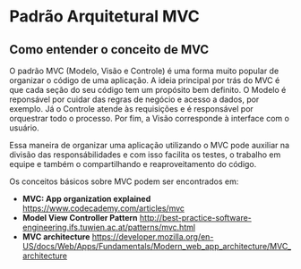 # Padrão Arquitetural MVC


## Como entender o conceito de MVC


O padrão MVC (Modelo, Visão e Controle) é uma forma muito popular de organizar o código de uma aplicação. A ideia principal por trás do MVC é que cada seção do seu código tem um propósito bem definito. O Modelo é reponsável por cuidar das regras de negócio e acesso a dados, por exemplo. Já o Controle atende às requisições e é responsável por orquestrar todo o processo. Por fim, a Visão corresponde à interface com o usuário.

Essa maneira de organizar uma aplicação utilizando o MVC pode auxiliar na divisão das responsábilidades e com isso facilita os testes, o trabalho em equipe e também o compartilhando e reaproveitamento do código.

Os conceitos básicos sobre MVC podem ser encontrados em:
* **MVC: App organization explained** https://www.codecademy.com/articles/mvc
* **Model View Controller Pattern** http://best-practice-software-engineering.ifs.tuwien.ac.at/patterns/mvc.html
* **MVC architecture** https://developer.mozilla.org/en-US/docs/Web/Apps/Fundamentals/Modern_web_app_architecture/MVC_architecture
